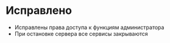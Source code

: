 # Исправлено
- Исправлены права доступа к функциям администратора
- При остановке сервера все сервисы закрываются
